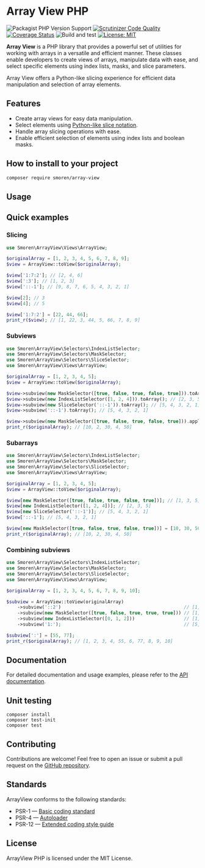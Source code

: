 # Array View PHP
![Packagist PHP Version Support](https://img.shields.io/packagist/php-v/smoren/array-view)
[![Scrutinizer Code Quality](https://scrutinizer-ci.com/g/Smoren/array-view-php/badges/quality-score.png?b=master)](https://scrutinizer-ci.com/g/Smoren/array-view-php/?branch=master)
[![Coverage Status](https://coveralls.io/repos/github/Smoren/array-view-php/badge.svg?branch=master)](https://coveralls.io/github/Smoren/array-view-php?branch=master)
![Build and test](https://github.com/Smoren/array-view-php/actions/workflows/test.yml/badge.svg)
[![License: MIT](https://img.shields.io/badge/License-MIT-yellow.svg)](https://opensource.org/licenses/MIT)

**Array View** is a PHP library that provides a powerful set of utilities for working with arrays in
a versatile and efficient manner. These classes enable developers to create views of arrays, manipulate data with ease,
and select specific elements using index lists, masks, and slice parameters.

Array View offers a Python-like slicing experience for efficient data manipulation and selection of array elements.

## Features
- Create array views for easy data manipulation.
- Select elements using [Python-like slice notation](https://www.geeksforgeeks.org/python-list-slicing/).
- Handle array slicing operations with ease.
- Enable efficient selection of elements using index lists and boolean masks.


## How to install to your project
```bash
composer require smoren/array-view
```

## Usage
## Quick examples
### Slicing
```php
use Smoren\ArrayView\Views\ArrayView;

$originalArray = [1, 2, 3, 4, 5, 6, 7, 8, 9];
$view = ArrayView::toView($originalArray);

$view['1:7:2']; // [2, 4, 6]
$view[':3']; // [1, 2, 3]
$view['::-1']; // [9, 8, 7, 6, 5, 4, 3, 2, 1]

$view[2]; // 3
$view[4]; // 5

$view['1:7:2'] = [22, 44, 66];
print_r($view); // [1, 22, 3, 44, 5, 66, 7, 8, 9]
```

### Subviews
```php
use Smoren\ArrayView\Selectors\IndexListSelector;
use Smoren\ArrayView\Selectors\MaskSelector;
use Smoren\ArrayView\Selectors\SliceSelector;
use Smoren\ArrayView\Views\ArrayView;

$originalArray = [1, 2, 3, 4, 5];
$view = ArrayView::toView($originalArray);

$view->subview(new MaskSelector([true, false, true, false, true])).toArray(); // [1, 3, 5]
$view->subview(new IndexListSelector([1, 2, 4])).toArray(); // [2, 3, 5]
$view->subview(new SliceSelector('::-1')).toArray(); // [5, 4, 3, 2, 1]
$view->subview('::-1').toArray(); // [5, 4, 3, 2, 1]

$view->subview(new MaskSelector([true, false, true, false, true])).apply(fn ($x) => x * 10);
print_r($originalArray); // [10, 2, 30, 4, 50]
```

### Subarrays
```php
use Smoren\ArrayView\Selectors\IndexListSelector;
use Smoren\ArrayView\Selectors\MaskSelector;
use Smoren\ArrayView\Selectors\SliceSelector;
use Smoren\ArrayView\Views\ArrayView;

$originalArray = [1, 2, 3, 4, 5];
$view = ArrayView::toView($originalArray);

$view[new MaskSelector([true, false, true, false, true])]; // [1, 3, 5]
$view[new IndexListSelector([1, 2, 4])]; // [2, 3, 5]
$view[new SliceSelector('::-1')]; // [5, 4, 3, 2, 1]
$view['::-1']; // [5, 4, 3, 2, 1]

$view[new MaskSelector([true, false, true, false, true])] = [10, 30, 50];
print_r($originalArray); // [10, 2, 30, 4, 50]
```

### Combining subviews
```php
use Smoren\ArrayView\Selectors\IndexListSelector;
use Smoren\ArrayView\Selectors\MaskSelector;
use Smoren\ArrayView\Selectors\SliceSelector;
use Smoren\ArrayView\Views\ArrayView;

$originalArray = [1, 2, 3, 4, 5, 6, 7, 8, 9, 10];

$subview = ArrayView::toView(originalArray)
    ->subview('::2')                                             // [1, 3, 5, 7, 9]
    ->subview(new MaskSelector([true, false, true, true, true])) // [1, 5, 7, 9]
    ->subview(new IndexListSelector([0, 1, 2]))                  // [1, 5, 7]
    ->subview('1:');                                             // [5, 7]

$subview[':'] = [55, 77];
print_r($originalArray); // [1, 2, 3, 4, 55, 6, 77, 8, 9, 10]
```

## Documentation
For detailed documentation and usage examples, please refer to the
[API documentation](https://smoren.github.io/array-view-php/namespaces/smoren-arrayview.html).

## Unit testing
```
composer install
composer test-init
composer test
```

## Contributing
Contributions are welcome! Feel free to open an issue or submit a pull request on the [GitHub repository](https://github.com/Smoren/array-view-php).

## Standards
ArrayView conforms to the following standards:

* PSR-1 — [Basic coding standard](https://www.php-fig.org/psr/psr-1/)
* PSR-4 — [Autoloader](https://www.php-fig.org/psr/psr-4/)
* PSR-12 — [Extended coding style guide](https://www.php-fig.org/psr/psr-12/)

## License
ArrayView PHP is licensed under the MIT License.
